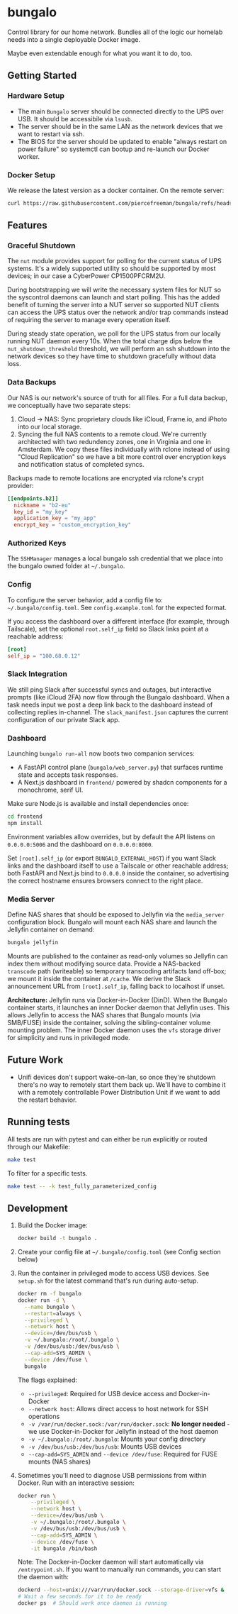 # bungalo

Control library for our home network. Bundles all of the logic our homelab needs into a single deployable Docker image.

Maybe even extendable enough for what you want it to do, too.

## Getting Started

### Hardware Setup

- The main `Bungalo` server should be connected directly to the UPS over USB. It should be accessibile via `lsusb`.
- The server should be in the same LAN as the network devices that we want to restart via ssh.
- The BIOS for the server should be updated to enable "always restart on power failure" so systemctl can bootup and re-launch our Docker worker.

### Docker Setup

We release the latest version as a docker container. On the remote server:

```bash
curl https://raw.githubusercontent.com/piercefreeman/bungalo/refs/heads/main/setup.sh | /bin/bash
```

## Features

### Graceful Shutdown

The `nut` module provides support for polling for the current status of UPS systems. It's a widely supported utility so should be supported by most devices; in our case a CyberPower CP1500PFCRM2U.

During bootstrapping we will write the necessary system files for NUT so the syscontrol daemons can launch and start polling. This has the added benefit of turning the server into a NUT server so supported NUT clients can access the UPS status over the network and/or trap commands instead of requiring the server to manage every operation itself.

During steady state operation, we poll for the UPS status from our locally running NUT daemon every 10s. When the total charge dips below the `nut_shutdown_threshold` threshold, we will perform an ssh shutdown into the network devices so they have time to shutdown gracefully without data loss.

### Data Backups

Our NAS is our network's source of truth for all files. For a full data backup, we conceptually have two separate steps:

1. Cloud -> NAS: Sync proprietary clouds like iCloud, Frame.io, and iPhoto into our local storage.
2. Syncing the full NAS contents to a remote cloud. We're currently architected with two redundency zones, one in Virginia and one in Amsterdam. We copy these files individually with rclone instead of using "Cloud Replication" so we have a bit more control over encryption keys and notification status of completed syncs.

Backups made to remote locations are encrypted via rclone's crypt provider:

```toml
[[endpoints.b2]]
  nickname = "b2-eu"
  key_id = "my_key"
  application_key = "my_app"
  encrypt_key = "custom_encryption_key"
```

### Authorized Keys

The `SSHManager` manages a local bungalo ssh credential that we place into the bungalo owned folder at `~/.bungalo`.

### Config

To configure the server behavior, add a config file to: `~/.bungalo/config.toml`. See `config.example.toml` for the expected format.

If you access the dashboard over a different interface (for example, through Tailscale), set the optional `root.self_ip` field so Slack links point at a reachable address:

```toml
[root]
self_ip = "100.68.0.12"
```

### Slack Integration

We still ping Slack after successful syncs and outages, but interactive prompts (like iCloud 2FA) now flow through the Bungalo dashboard. When a task needs input we post a deep link back to the dashboard instead of collecting replies in-channel. The `slack_manifest.json` captures the current configuration of our private Slack app.

### Dashboard

Launching `bungalo run-all` now boots two companion services:

- A FastAPI control plane (`bungalo/web_server.py`) that surfaces runtime state and accepts task responses.
- A Next.js dashboard in `frontend/` powered by shadcn components for a monochrome, serif UI.

Make sure Node.js is available and install dependencies once:

```bash
cd frontend
npm install
```

Environment variables allow overrides, but by default the API listens on `0.0.0.0:5006` and the dashboard on `0.0.0.0:8000`.

Set `[root].self_ip` (or export `BUNGALO_EXTERNAL_HOST`) if you want Slack links and the dashboard itself to use a Tailscale or other reachable address; both FastAPI and Next.js bind to `0.0.0.0` inside the container, so advertising the correct hostname ensures browsers connect to the right place.

### Media Server

Define NAS shares that should be exposed to Jellyfin via the `media_server` configuration block. Bungalo will mount each NAS share and launch the Jellyfin container on demand:

```bash
bungalo jellyfin
```

Mounts are published to the container as read-only volumes so Jellyfin can index them without modifying source data. Provide a NAS-backed `transcode` path (writeable) so temporary transcoding artifacts land off-box; we mount it inside the container at `/cache`. We derive the Slack announcement URL from `[root].self_ip`, falling back to localhost if unset.

**Architecture:** Jellyfin runs via Docker-in-Docker (DinD). When the Bungalo container starts, it launches an inner Docker daemon that Jellyfin uses. This allows Jellyfin to access the NAS shares that Bungalo mounts (via SMB/FUSE) inside the container, solving the sibling-container volume mounting problem. The inner Docker daemon uses the `vfs` storage driver for simplicity and runs in privileged mode.

## Future Work

- Unifi devices don't support wake-on-lan, so once they're shutdown there's no way to remotely start them back up. We'll have to combine it with a remotely controllable Power Distribution Unit if we want to add the restart behavior.

## Running tests

All tests are run with pytest and can either be run explicitly or routed through our Makefile:

```bash
make test
```

To filter for a specific tests.

```bash
make test -- -k test_fully_parameterized_config
```

## Development

1. Build the Docker image:
   ```bash
   docker build -t bungalo .
   ```

2. Create your config file at `~/.bungalo/config.toml` (see Config section below)

3. Run the container in privileged mode to access USB devices. See `setup.sh` for the latest command that's run during auto-setup.

   ```bash
   docker rm -f bungalo
   docker run -d \
     --name bungalo \
     --restart=always \
     --privileged \
     --network host \
     --device=/dev/bus/usb \
     -v ~/.bungalo:/root/.bungalo \
     -v /dev/bus/usb:/dev/bus/usb \
     --cap-add=SYS_ADMIN \
     --device /dev/fuse \
     bungalo
   ```

   The flags explained:
   - `--privileged`: Required for USB device access and Docker-in-Docker
   - `--network host`: Allows direct access to host network for SSH operations
   - `-v /var/run/docker.sock:/var/run/docker.sock`: **No longer needed** - we use Docker-in-Docker for Jellyfin instead of the host daemon
   - `-v ~/.bungalo:/root/.bungalo`: Mounts your config directory
   - `-v /dev/bus/usb:/dev/bus/usb`: Mounts USB devices
   - `--cap-add=SYS_ADMIN` and `--device /dev/fuse`: Required for FUSE mounts (NAS shares)

4. Sometimes you'll need to diagnose USB permissions from within Docker. Run with an interactive session:

    ```bash
    docker run \
        --privileged \
        --network host \
        --device=/dev/bus/usb \
        -v ~/.bungalo:/root/.bungalo \
        -v /dev/bus/usb:/dev/bus/usb \
        --cap-add=SYS_ADMIN \
        --device /dev/fuse \
        -it bungalo /bin/bash
    ```

   Note: The Docker-in-Docker daemon will start automatically via `/entrypoint.sh`. If you want to manually run commands, you can start the daemon with:
   
   ```bash
   dockerd --host=unix:///var/run/docker.sock --storage-driver=vfs &
   # Wait a few seconds for it to be ready
   docker ps  # Should work once daemon is running
   ```

